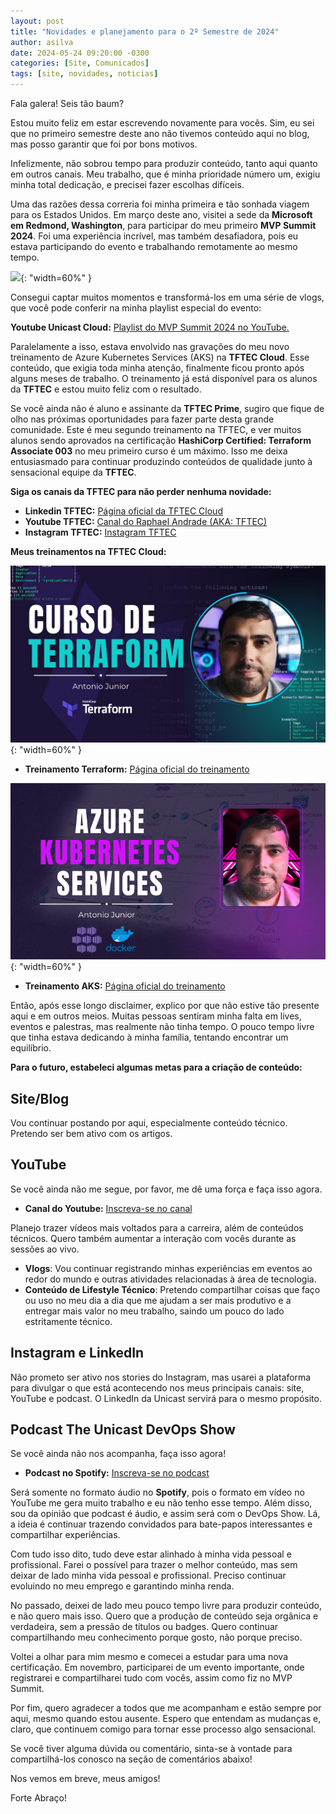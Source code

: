 ```yaml
---
layout: post
title: "Novidades e planejamento para o 2º Semestre de 2024"
author: asilva
date: 2024-05-24 09:20:00 -0300
categories: [Site, Comunicados]
tags: [site, novidades, noticias]
---
```


Fala galera! Seis tão baum?

Estou muito feliz em estar escrevendo novamente para vocês. Sim, eu sei que no primeiro semestre deste ano não tivemos conteúdo aqui no blog, mas posso garantir que foi por bons motivos.

Infelizmente, não sobrou tempo para produzir conteúdo, tanto aqui quanto em outros canais. Meu trabalho, que é minha prioridade número um, exigiu minha total dedicação, e precisei fazer escolhas difíceis.

Uma das razões dessa correria foi minha primeira e tão sonhada viagem para os Estados Unidos. Em março deste ano, visitei a sede da **Microsoft em Redmond, Washington**, para participar do meu primeiro **MVP Summit 2024**. Foi uma experiência incrível, mas também desafiadora, pois eu estava participando do evento e trabalhando remotamente ao mesmo tempo. 

![](/assets/img/79/news01.jpg){: "width=60%" } 

Consegui captar muitos momentos e transformá-los em uma série de vlogs, que você pode conferir na minha playlist especial do evento:

**Youtube Unicast Cloud:** <a href="https://www.youtube.com/watch?v=uFYXn2cC68E&list=PLOGbEI5p463MctwIMbOYPqqnV4RI726pa" target="_blank"> Playlist do MVP Summit 2024 no YouTube.</a> 

Paralelamente a isso, estava envolvido nas gravações do meu novo treinamento de Azure Kubernetes Services (AKS) na **TFTEC Cloud**. Esse conteúdo, que exigia toda minha atenção, finalmente ficou pronto após alguns meses de trabalho. O treinamento já está disponível para os alunos da **TFTEC** e estou muito feliz com o resultado.

Se você ainda não é aluno e assinante da **TFTEC Prime**, sugiro que fique de olho nas próximas oportunidades para fazer parte desta grande comunidade. Este é meu segundo treinamento na TFTEC, e ver muitos alunos sendo aprovados na certificação **HashiCorp Certified: Terraform Associate 003** no meu primeiro curso é um máximo. Isso me deixa entusiasmado para continuar produzindo conteúdos de qualidade junto à sensacional equipe da **TFTEC**.

**Siga os canais da TFTEC para não perder nenhuma novidade:**

- **Linkedin TFTEC:** <a href="https://www.linkedin.com/school/tftec-cloud-company" target="_blank"> Página oficial da TFTEC Cloud</a>
- **Youtube TFTEC:** <a href="https://www.youtube.com/@RaphaelAndrade" target="_blank"> Canal do Raphael Andrade (AKA: TFTEC)</a>
- **Instagram TFTEC:** <a href="https://www.instagram.com/tftec.online/" target="_blank"> Instagram TFTEC</a>

**Meus treinamentos na TFTEC Cloud:**

![](/assets/img/79/news02.jpeg){: "width=60%" } 

- **Treinamento Terraform:** <a href="https://portal.tftecprime.com.br/m/c/terrafom-associate-1694628491755" target="_blank"> Página oficial do treinamento</a>

![](/assets/img/79/news03.png){: "width=60%" } 

- **Treinamento AKS:** <a href="https://portal.tftecprime.com.br/m/c/curso-aks" target="_blank"> Página oficial do treinamento</a>

Então, após esse longo disclaimer, explico por que não estive tão presente aqui e em outros meios. Muitas pessoas sentiram minha falta em lives, eventos e palestras, mas realmente não tinha tempo. O pouco tempo livre que tinha estava dedicando à minha família, tentando encontrar um equilíbrio.

**Para o futuro, estabeleci algumas metas para a criação de conteúdo:**

## **Site/Blog**

Vou continuar postando por aqui, especialmente conteúdo técnico. Pretendo ser bem ativo com os artigos.

## **YouTube**

Se você ainda não me segue, por favor, me dê uma força e faça isso agora. 

- **Canal do Youtube:** <a href="https://www.youtube.com/@unicastlab?sub_confirmation=1" target="_blank"> Inscreva-se no canal</a>

Planejo trazer vídeos mais voltados para a carreira, além de conteúdos técnicos. Quero também aumentar a interação com vocês durante as sessões ao vivo.

- **Vlogs**: Vou continuar registrando minhas experiências em eventos ao redor do mundo e outras atividades relacionadas à área de tecnologia.
- **Conteúdo de Lifestyle Técnico**: Pretendo compartilhar coisas que faço ou uso no meu dia a dia que me ajudam a ser mais produtivo e a entregar mais valor no meu trabalho, saindo um pouco do lado estritamente técnico.

## **Instagram e LinkedIn**

Não prometo ser ativo nos stories do Instagram, mas usarei a plataforma para divulgar o que está acontecendo nos meus principais canais: site, YouTube e podcast. O LinkedIn da Unicast servirá para o mesmo propósito.

## **Podcast The Unicast DevOps Show**

Se você ainda não nos acompanha, faça isso agora! 

- **Podcast no Spotify:** <a href="open.spotify.com/show/4h44R75Kcg9WQvOr4GxKJK" target="_blank"> Inscreva-se no podcast</a>

Será somente no formato áudio no **Spotify**, pois o formato em vídeo no YouTube me gera muito trabalho e eu não tenho esse tempo. Além disso, sou da opinião que podcast é áudio, e assim será com o DevOps Show. Lá, a ideia é continuar trazendo convidados para bate-papos interessantes e compartilhar experiências.

Com tudo isso dito, tudo deve estar alinhado à minha vida pessoal e profissional. Farei o possível para trazer o melhor conteúdo, mas sem deixar de lado minha vida pessoal e profissional. Preciso continuar evoluindo no meu emprego e garantindo minha renda.

No passado, deixei de lado meu pouco tempo livre para produzir conteúdo, e não quero mais isso. Quero que a produção de conteúdo seja orgânica e verdadeira, sem a pressão de títulos ou badges. Quero continuar compartilhando meu conhecimento porque gosto, não porque preciso.

Voltei a olhar para mim mesmo e comecei a estudar para uma nova certificação. Em novembro, participarei de um evento importante, onde registrarei e compartilharei tudo com vocês, assim como fiz no MVP Summit.

Por fim, quero agradecer a todos que me acompanham e estão sempre por aqui, mesmo quando estou ausente. Espero que entendam as mudanças e, claro, que continuem comigo para tornar esse processo algo sensacional.

Se você tiver alguma dúvida ou comentário, sinta-se à vontade para compartilhá-los conosco na seção de comentários abaixo!

Nos vemos em breve, meus amigos!

Forte Abraço!
